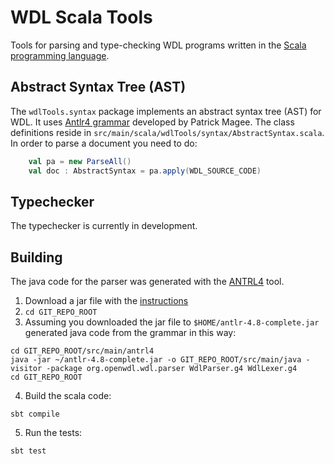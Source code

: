 # WDL Scala Tools

Tools for parsing and type-checking WDL programs written in the [Scala programming language](https://www.scala-lang.org).

## Abstract Syntax Tree (AST)

The `wdlTools.syntax` package implements an abstract syntax tree (AST) for WDL. It uses [Antlr4 grammar]((https://github.com/patmagee/wdl/tree/grammar-remake)) developed by Patrick Magee. The class definitions reside in `src/main/scala/wdlTools/syntax/AbstractSyntax.scala`. In order to parse a document you need to do:

```scala
    val pa = new ParseAll()
    val doc : AbstractSyntax = pa.apply(WDL_SOURCE_CODE)
```

## Typechecker

The typechecker is currently in development.


## Building

The java code for the parser was generated with the [ANTRL4](https://www.antlr.org) tool.

1. Download a jar file with the [instructions](https://www.antlr.org/download.html)
2. `cd GIT_REPO_ROOT`
3. Assuming you downloaded the jar file to `$HOME/antlr-4.8-complete.jar` generated java code from the grammar in this way:

```
cd GIT_REPO_ROOT/src/main/antrl4
java -jar ~/antlr-4.8-complete.jar -o GIT_REPO_ROOT/src/main/java -visitor -package org.openwdl.wdl.parser WdlParser.g4 WdlLexer.g4
cd GIT_REPO_ROOT
```

4. Build the scala code:
```
sbt compile
```

5. Run the tests:
```
sbt test
```
